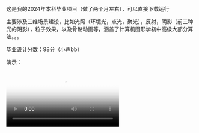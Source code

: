 这是我的2024年本科毕业项目（做了两个月左右），可以直接下载运行

主要涉及三维场景建设，比如光照（环境光，点光，聚光），反射，阴影（前三种光的阴影），粒子效果，以及骨骼动画等，涵盖了计算机图形学初中高级大部分算法。。。

毕业设计分数：98分（小声bb）

演示：

<video src="https://imgur.mengta.link/images/2025/05/13/da7dd2d5710f4bfef0f87d2d4062cd51.mp4" controls poster="https://imgur.mengta.link/images/2025/05/13/da7dd2d5710f4bfef0f87d2d4062cd51.fr.jpeg"></video>
